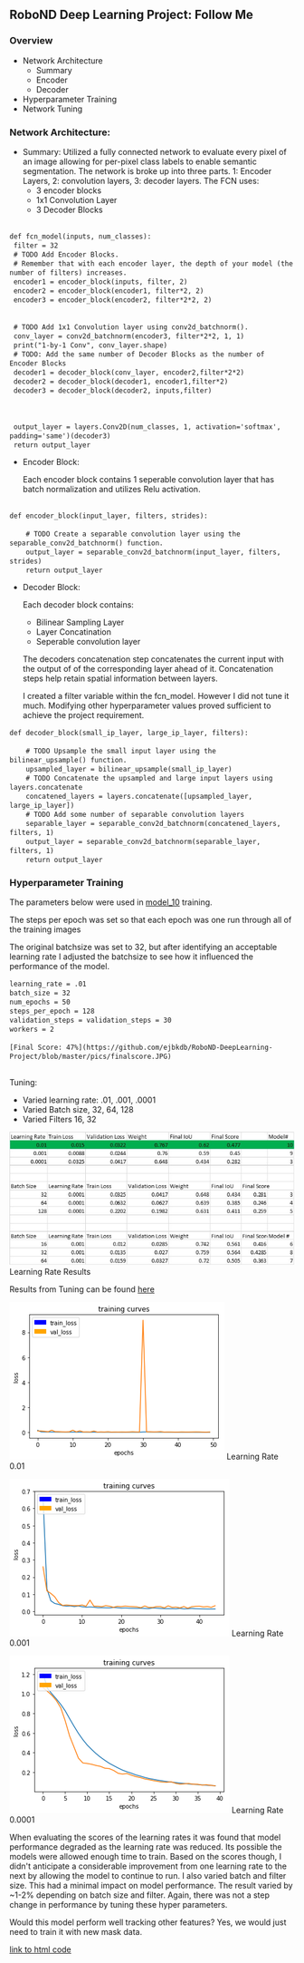 ## RoboND Deep Learning Project: Follow Me

[//]: # (Image References)
[lr1]: https://github.com/ejbkdb/RoboND-DeepLearning-Project/blob/master/pics/lr1.png
[lr2]: https://github.com/ejbkdb/RoboND-DeepLearning-Project/blob/master/pics/lr2.png
[lr3]: https://github.com/ejbkdb/RoboND-DeepLearning-Project/blob/master/pics/lr3.png
[lrall]: https://github.com/ejbkdb/RoboND-DeepLearning-Project/blob/master/pics/learning_rate.jpg
### Overview
* Network Architecture
  * Summary
  * Encoder
  * Decoder
* Hyperparameter Training
* Network Tuning

### Network Architecture:
  * Summary:
    Utilized a fully connected network to evaluate every pixel of an image allowing for per-pixel class labels to enable semantic segmentation.
    The network is broke up into three parts. 1: Encoder Layers, 2: convolution layers, 3: decoder layers.
   The FCN uses:
    * 3 encoder blocks
    * 1x1 Convolution Layer
    * 3 Decoder Blocks

   ```

def fcn_model(inputs, num_classes):
    filter = 32
    # TODO Add Encoder Blocks.
    # Remember that with each encoder layer, the depth of your model (the number of filters) increases.
    encoder1 = encoder_block(inputs, filter, 2)
    encoder2 = encoder_block(encoder1, filter*2, 2)
    encoder3 = encoder_block(encoder2, filter*2*2, 2)


    # TODO Add 1x1 Convolution layer using conv2d_batchnorm().
    conv_layer = conv2d_batchnorm(encoder3, filter*2*2, 1, 1)
    print("1-by-1 Conv", conv_layer.shape)
    # TODO: Add the same number of Decoder Blocks as the number of Encoder Blocks
    decoder1 = decoder_block(conv_layer, encoder2,filter*2*2)
    decoder2 = decoder_block(decoder1, encoder1,filter*2)
    decoder3 = decoder_block(decoder2, inputs,filter)



    output_layer = layers.Conv2D(num_classes, 1, activation='softmax', padding='same')(decoder3)
    return output_layer

   ```

   * Encoder Block:

      Each encoder block contains 1 seperable convolution layer that has batch normalization and utilizes Relu activation.

```

def encoder_block(input_layer, filters, strides):

    # TODO Create a separable convolution layer using the separable_conv2d_batchnorm() function.
    output_layer = separable_conv2d_batchnorm(input_layer, filters, strides)
    return output_layer
```

   * Decoder Block:

      Each decoder block contains:

     * Bilinear Sampling Layer
     * Layer Concatination
     * Seperable convolution layer

     The decoders concatenation step concatenates the current input with the output of of the corresponding layer ahead of it.
     Concatenation steps help retain spatial information between layers.

     I created a filter variable within the fcn_model. However I did not tune it much. Modifying other hyperparameter values proved sufficient
     to achieve the project requirement.
```
def decoder_block(small_ip_layer, large_ip_layer, filters):

    # TODO Upsample the small input layer using the bilinear_upsample() function.
    upsampled_layer = bilinear_upsample(small_ip_layer)
    # TODO Concatenate the upsampled and large input layers using layers.concatenate
    concatened_layers = layers.concatenate([upsampled_layer, large_ip_layer])
    # TODO Add some number of separable convolution layers
    separable_layer = separable_conv2d_batchnorm(concatened_layers, filters, 1)
    output_layer = separable_conv2d_batchnorm(separable_layer, filters, 1)
    return output_layer
```

### Hyperparameter Training

The parameters below were used in [model_10](https://github.com/ejbkdb/RoboND-DeepLearning-Project/blob/master/data/weights/model_weights_10) training.

The steps per epoch was set so that each epoch was one run through all of the training images

The original batchsize was set to 32, but after identifying an acceptable learning rate I adjusted the batchsize to see how it influenced
the performance of the model. 

```
learning_rate = .01
batch_size = 32
num_epochs = 50
steps_per_epoch = 128
validation_steps = validation_steps = 30
workers = 2

[Final Score: 47%](https://github.com/ejbkdb/RoboND-DeepLearning-Project/blob/master/pics/finalscore.JPG)


```
Tuning:
* Varied learning rate: .01, .001, .0001
* Varied Batch size, 32, 64, 128
* Varied Filters 16, 32

![Learing Rate All][lrall]
Learning Rate Results

Results from Tuning can be found [here](https://github.com/ejbkdb/RoboND-DeepLearning-Project/blob/master/data/weights/learning_rate.xlsx)

![Learing Rate 0.01][lr1]
Learning Rate 0.01

![Learing Rate 0.001][lr2]
Learning Rate 0.001

![Learing Rate 0.0001][lr3]
Learning Rate 0.0001

When evaluating the scores of the learning rates it was found that model performance degraded as the learning rate was reduced. Its possible the models were allowed enough time to train. Based on the scores though, I didn't anticipate a considerable improvement from one learning rate to the next by allowing the model to continue to run. I also varied batch and filter size. This had a minimal impact on model performance. The result varied by ~1-2% depending on batch size and filter. Again, there was not a step change in performance by tuning these hyper parameters.

Would this model perform well tracking other features? Yes, we would just need to train it with new mask data.

[link to html code](https://github.com/ejbkdb/RoboND-DeepLearning-Project/blob/master/code/model_training.html)
